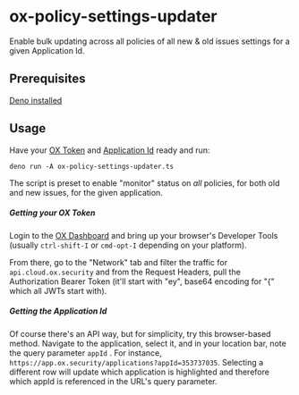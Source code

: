 # ox-policy-settings-updater

Enable bulk updating across all policies of all new &amp; old issues settings
for a given Application Id.

## Prerequisites

[Deno installed](https://docs.deno.com/runtime/getting_started/installation/)

## Usage

Have your [OX Token](#getting-your-ox-token) and
[Application Id](#getting-the-application-id) ready and run:

`deno run -A ox-policy-settings-updater.ts`

The script is preset to enable "monitor" status on _all_ policies, for both old
and new issues, for the given application.

##### Getting your OX Token

Login to the [OX Dashboard](https://app.ox.security) and bring up your browser's
Developer Tools (usually `ctrl-shift-I` or `cmd-opt-I` depending on your
platform).

From there, go to the "Network" tab and filter the traffic for
`api.cloud.ox.security` and from the Request Headers, pull the Authorization
Bearer Token (it'll start with "ey", base64 encoding for "{" which all JWTs
start with).

##### Getting the Application Id

Of course there's an API way, but for simplicity, try this browser-based method.
Navigate to the application, select it, and in your location bar, note the query
parameter `appId` . For instance,
`https://app.ox.security/applications?appId=353737035`. Selecting a different
row will update which application is highlighted and therefore which appId is
referenced in the URL's query parameter.
